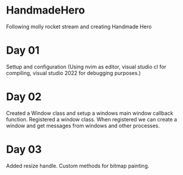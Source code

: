 # HandmadeHero
Following molly rocket stream and creating Handmade Hero

# Day 01
Settup and configuration (Using nvim as editor, visual studio cl for compiling, visual studio 2022 for debugging purposes.)

# Day 02
Created a Window class and setup a windows main window callback function. Registered a window class. When registered we can create a window and get messages from windows and other processes. 

# Day 03
Added resize handle. Custom methods for bitmap painting.
